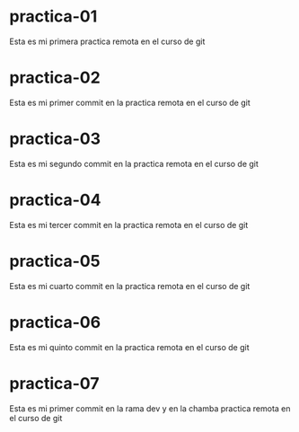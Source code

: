 # practica-01

Esta es mi primera practica remota en el curso de git

# practica-02

Esta es mi primer commit en la practica remota en el curso de git

# practica-03

Esta es mi segundo commit en la practica remota en el curso de git

# practica-04

Esta es mi tercer commit en la practica remota en el curso de git

# practica-05

Esta es mi cuarto commit en la practica remota en el curso de git

# practica-06

Esta es mi quinto commit en la practica remota en el curso de git

# practica-07

Esta es mi primer commit en la rama dev y en la chamba practica remota en el curso de git
